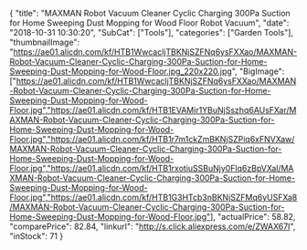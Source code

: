 {
	"title": "MAXMAN Robot Vacuum Cleaner Cyclic Charging 300Pa Suction for Home Sweeping Dust Mopping for Wood Floor Robot Vacuum",
	"date": "2018-10-31 10:30:20",
	"SubCat": ["Tools"],
	"categories": ["Garden Tools"],
	"thumbnailImage": "https://ae01.alicdn.com/kf/HTB1WwcacljTBKNjSZFNq6ysFXXao/MAXMAN-Robot-Vacuum-Cleaner-Cyclic-Charging-300Pa-Suction-for-Home-Sweeping-Dust-Mopping-for-Wood-Floor.jpg_220x220.jpg",
	"BigImage": ["https://ae01.alicdn.com/kf/HTB1WwcacljTBKNjSZFNq6ysFXXao/MAXMAN-Robot-Vacuum-Cleaner-Cyclic-Charging-300Pa-Suction-for-Home-Sweeping-Dust-Mopping-for-Wood-Floor.jpg","https://ae01.alicdn.com/kf/HTB1EVAMir1YBuNjSszhq6AUsFXar/MAXMAN-Robot-Vacuum-Cleaner-Cyclic-Charging-300Pa-Suction-for-Home-Sweeping-Dust-Mopping-for-Wood-Floor.jpg","https://ae01.alicdn.com/kf/HTB1r7m1ckZmBKNjSZPiq6xFNVXaw/MAXMAN-Robot-Vacuum-Cleaner-Cyclic-Charging-300Pa-Suction-for-Home-Sweeping-Dust-Mopping-for-Wood-Floor.jpg","https://ae01.alicdn.com/kf/HTB1rxotiuSSBuNjy0Flq6zBpVXal/MAXMAN-Robot-Vacuum-Cleaner-Cyclic-Charging-300Pa-Suction-for-Home-Sweeping-Dust-Mopping-for-Wood-Floor.jpg","https://ae01.alicdn.com/kf/HTB1G3HTcb3nBKNjSZFMq6yUSFXa8/MAXMAN-Robot-Vacuum-Cleaner-Cyclic-Charging-300Pa-Suction-for-Home-Sweeping-Dust-Mopping-for-Wood-Floor.jpg"],
	"actualPrice": 58.82,
	"comparePrice": 82.84,
	"linkurl": "http://s.click.aliexpress.com/e/ZWAX67I",
	"inStock": 71
}
